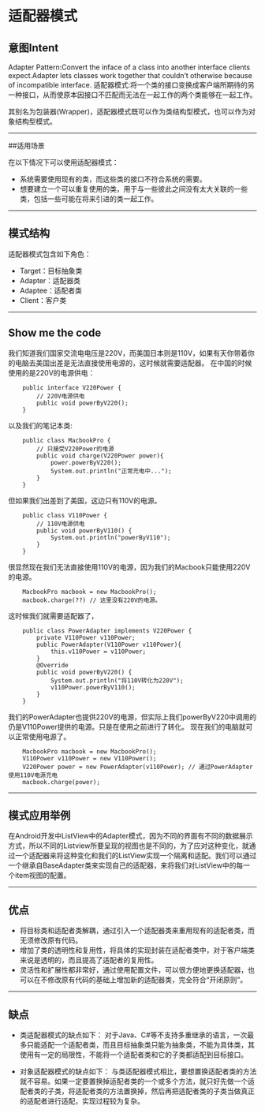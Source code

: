 # 适配器模式

## 意图Intent

Adapter Pattern:Convert the inface of a class into another interface clients expect.Adapter lets classes work together that couldn’t otherwise because of incompatible interface. 适配器模式:将一个类的接口变换成客户端所期待的另一种接口，从而使原本因接口不匹配而无法在一起工作的两个类能够在一起工作。

其别名为包装器(Wrapper)，适配器模式既可以作为类结构型模式，也可以作为对象结构型模式。

****

##适用场景

在以下情况下可以使用适配器模式：

* 系统需要使用现有的类，而这些类的接口不符合系统的需要。
* 想要建立一个可以重复使用的类，用于与一些彼此之间没有太大关联的一些类，包括一些可能在将来引进的类一起工作。

****
## 模式结构

适配器模式包含如下角色：

* Target：目标抽象类
* Adapter：适配器类
* Adaptee：适配者类
* Client：客户类

****
## Show me the code

我们知道我们国家交流电电压是220V，而美国日本则是110V，如果有天你带着你的电脑去美国出差是无法直接使用电源的，这时候就需要适配器。 在中国的时候使用的是220V的电源供电：

```
    public interface V220Power {
    	// 220V电源供电
    	public void powerByV220();
    }
```

以及我们的笔记本类:

```
    public class MacbookPro {
    	// 只接受V220Power的电源
    	public void charge(V220Power power){
    		power.powerByV220();
    		System.out.println("正常充电中...");
    	}
    }
```

但如果我们出差到了美国，这边只有110V的电源。
```
    public class V110Power {
    	// 110V电源供电
    	public void powerByV110() {
    		System.out.println("powerByV110");
    	}
    }
```
很显然现在我们无法直接使用110V的电源，因为我们的Macbook只能使用220V的电源。
```
    MacbookPro macbook = new MacbookPro();
    macbook.charge(??) // 这里没有220V的电源。
```
这时候我们就需要适配器了，
```
    public class PowerAdapter implements V220Power {
    	private V110Power v110Power;
    	public PowerAdapter(V110Power v110Power){
    		this.v110Power = v110Power;
    	}
    	@Override
    	public void powerByV220() {
    		System.out.println("将110V转化为220V");
    		v110Power.powerByV110();
    	}
    }
```
我们的PowerAdapter也提供220V的电源，但实际上我们powerByV220中调用的仍是V110Power提供的电源。只是在使用之前进行了转化。 现在我们的电脑就可以正常使用电源了。
```
    MacbookPro macbook = new MacbookPro();
    V110Power v110Power = new V110Power();
    V220Power power = new PowerAdapter(v110Power); // 通过PowerAdapter使用110V电源充电
    macbook.charge(power);
```
****

## 模式应用举例

在Android开发中ListView中的Adapter模式，因为不同的界面有不同的数据展示方式，所以不同的Listview所要呈现的视图也是不同的，为了应对这种变化，就通过一个适配器来将这种变化和我们的ListView实现一个隔离和适配。我们可以通过一个继承自BaseAdapter类来实现自己的适配器，来将我们对ListView中的每一个item视图的配置。
****

## 优点

* 将目标类和适配者类解耦，通过引入一个适配器类来重用现有的适配者类，而无须修改原有代码。
* 增加了类的透明性和复用性，将具体的实现封装在适配者类中，对于客户端类来说是透明的，而且提高了适配者的复用性。
* 灵活性和扩展性都非常好，通过使用配置文件，可以很方便地更换适配器，也可以在不修改原有代码的基础上增加新的适配器类，完全符合“开闭原则”。

****

## 缺点

* 类适配器模式的缺点如下： 对于Java、C#等不支持多重继承的语言，一次最多只能适配一个适配者类，而且目标抽象类只能为抽象类，不能为具体类，其使用有一定的局限性，不能将一个适配者类和它的子类都适配到目标接口。

* 对象适配器模式的缺点如下： 与类适配器模式相比，要想置换适配者类的方法就不容易。如果一定要置换掉适配者类的一个或多个方法，就只好先做一个适配者类的子类，将适配者类的方法置换掉，然后再把适配者类的子类当做真正的适配者进行适配，实现过程较为复杂。
